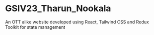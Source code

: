 # GSIV23_Tharun_Nookala
An OTT alike website developed using React, Tailwind CSS and Redux Toolkit for state management
